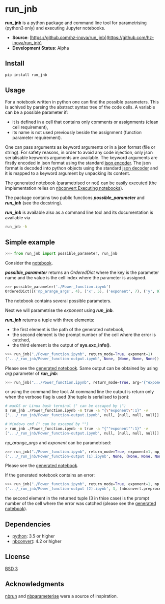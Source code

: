 # run_jnb

**run_jnb** is a python package and command line tool for parametrising (python3 only) and executing Jupyter notebooks.

- **Source**: [https://github.com/hz-inova/run_jnb](https://github.com/hz-inova/run_jnb)
- **Development Status**: Alpha

## Install

```sh
pip install run_jnb
```

## Usage

For a notebook written in python one can find the possible parameters. This is achived by parsing the abstract syntax tree of the code cells. A variable can be a possible parameter if:
- it is defined in a cell that contains only comments or assignments (clean cell requirement),
- its name is not used previously beside the assignment (function parameter requirement).

One can pass arguments as keyword arguments or in a json format (file or string). For safety reasons, in order to avoid any code injection, only json serialisable keywords arguments are available. The keyword arguments are firstly encoded in json format using the standard [json encoder](https://docs.python.org/3.6/library/json.html#json.JSONEncoder). The json format is decoded into python objects using the standard [json decoder](https://docs.python.org/3.6/library/json.html#json.JSONDecoder) and it is mapped to a keyword argument by unpacking its content.

The generated notebook (parametrised or not) can be easily executed (the implementation relies on [nbconvert Executing notebooks](http://nbconvert.readthedocs.io/en/latest/execute_api.html)).

The package contains two public functions ***possible_parameter*** and ***run_jnb*** (see the docstring).

***run_jnb*** is available also as a command line tool and its documentation is available via 
```sh
run_jnb -h
```

## Simple example

```python
>>> from run_jnb import possible_parameter, run_jnb
```
Consider the [notebook](example/Power_function.ipynb).

***possible_parameter*** returns an *OrderedDict* where the key is the parameter name and the value is the cell index where the parameter is assigned.

```python
>>> possible_parameter('./Power_function.ipynb')
OrderedDict([('np_arange_args', 4), ('x', 5), ('exponent', 7), ('y', 9)])
```
The notebook contains several possible parameters. 

Next we will parametrise the *exponent* using ***run_jnb***.

***run_jnb*** returns a tuple with three elements:
- the first element is the path of the generated notebook, 
- the second element is the prompt number of the cell where the error is catched,
- the third element is the output of **sys.exc_info()**.

```python
>>> run_jnb("./Power_function.ipynb", return_mode=True, exponent=1)
('.../_run_jnb/Power_function-output.ipynb', None, (None, None, None))
```
Please see the [generated notebook](example/_run_jnb/Power_function-output.ipynb). Same output can be obtained by using *arg* parameter of ***run_jnb***:
```python
>>> run_jnb(".../Power_function.ipynb", return_mode=True, arg='{"exponent":1}')
```
or using the command line tool. At command line the output is return only when the verbose flag is used (the tuple is serialised to json):
```sh
# macOS or Linux bash terminal (" can be escaped by \")
$ run_jnb ./Power_function.ipynb -m true -a "{\"exponent\":1}" -v
[".../_run_jnb/Power_function-output.ipynb", null, [null, null, null]]

# Windows cmd (" can be escaped by "") 
> run_jnb ./Power_function.ipynb -m true -a "{""exponent"":1}" -v
[".../_run_jnb/Power_function-output.ipynb", null, [null, null, null]]
```
 *np_arange_args* and *exponent* can be parametrised:
 ```python
>>> run_jnb("./Power_function.ipynb", return_mode=True, exponent=1, np_arange_args={'start':-20,'stop':20,'step':0.1})
('.../_run_jnb/Power_function-output (1).ipynb', None, (None, None, None))
```
Please see the [generated notebook](example/_run_jnb/Power_function-output%20(1).ipynb).

If the generated notebook contains an error:
 ```python
>>> run_jnb("./Power_function.ipynb", return_mode=True, exponent=1, np_arange_args={'step':0.1})
('.../_run_jnb/Power_function-output (2).ipynb', 3, (nbconvert.preprocessors.execute.CellExecutionError, ...)
```
the second element in the returned tuple (3 in thise case) is the prompt number of the cell where the error was catched (please see the [generated notebook](example/_run_jnb/Power_function-output%20(2).ipynb)).


## Dependencies
- [python](https://www.python.org): 3.5 or higher
- [nbconvert](http://nbconvert.readthedocs.io): 4.2 or higher

## License
[BSD 3](LICENSE)

## Acknowledgments
[nbrun](https://github.com/tritemio/nbrun) and [nbparameterise](https://github.com/takluyver/nbparameterise) were a source of inspiration.
